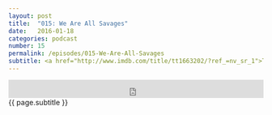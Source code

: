 ```yaml
---
layout: post
title:  "015: We Are All Savages"
date:   2016-01-18
categories: podcast
number: 15
permalink: /episodes/015-We-Are-All-Savages
subtitle: <a href="http://www.imdb.com/title/tt1663202/?ref_=nv_sr_1">THE REVENANT</a>!!! We nerd out on this one and talk lighting, cinematography, cultural representation and of course the mandatory Oscar conversation. Is this movie better than The Hateful Eight? Will Leo get his Oscar? Find out next time on Dragonball Z. <a href="/audible">Click here</a> to get a free audiobook and support the show!
---
```


<iframe frameborder='0' height='36px' scrolling='no' seamless src='https://simplecast.fm/e/24486?style=dark' width='100%'></iframe>

<br>
<span class="episode_text">
{{ page.subtitle }}
</span>
<br><br>
